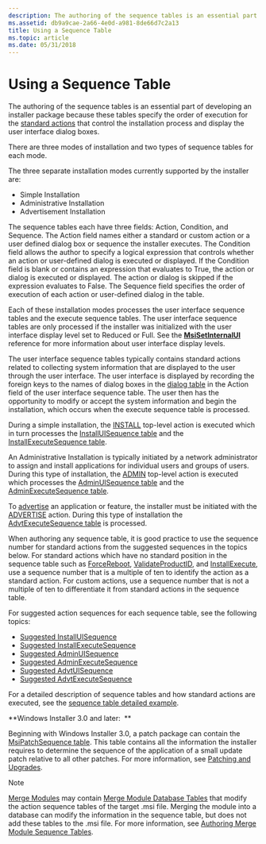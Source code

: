 ```yaml
---
description: The authoring of the sequence tables is an essential part of developing an installer package because these tables specify the order of execution for the standard actions that control the installation process and display the user interface dialog boxes.
ms.assetid: db9a9cae-2a66-4e0d-a981-8de66d7c2a13
title: Using a Sequence Table
ms.topic: article
ms.date: 05/31/2018
---
```


# Using a Sequence Table

The authoring of the sequence tables is an essential part of developing an installer package because these tables specify the order of execution for the [standard actions](standard-actions.md) that control the installation process and display the user interface dialog boxes.

There are three modes of installation and two types of sequence tables for each mode.

The three separate installation modes currently supported by the installer are:

-   Simple Installation
-   Administrative Installation
-   Advertisement Installation

The sequence tables each have three fields: Action, Condition, and Sequence. The Action field names either a standard or custom action or a user defined dialog box or sequence the installer executes. The Condition field allows the author to specify a logical expression that controls whether an action or user-defined dialog is executed or displayed. If the Condition field is blank or contains an expression that evaluates to True, the action or dialog is executed or displayed. The action or dialog is skipped if the expression evaluates to False. The Sequence field specifies the order of execution of each action or user-defined dialog in the table.

Each of these installation modes processes the user interface sequence tables and the execute sequence tables. The user interface sequence tables are only processed if the installer was initialized with the user interface display level set to Reduced or Full. See the [**MsiSetInternalUI**](/windows/desktop/api/Msi/nf-msi-msisetinternalui) reference for more information about user interface display levels.

The user interface sequence tables typically contains standard actions related to collecting system information that are displayed to the user through the user interface. The user interface is displayed by recording the foreign keys to the names of dialog boxes in the [dialog table](dialog-table.md) in the Action field of the user interface sequence table. The user then has the opportunity to modify or accept the system information and begin the installation, which occurs when the execute sequence table is processed.

During a simple installation, the [INSTALL](install-action.md) top-level action is executed which in turn processes the [InstallUISequence table](installuisequence-table.md) and the [InstallExecuteSequence table](installexecutesequence-table.md).

An Administrative Installation is typically initiated by a network administrator to assign and install applications for individual users and groups of users. During this type of installation, the [ADMIN](admin-action.md) top-level action is executed which processes the [AdminUISequence table](adminuisequence-table.md) and the [AdminExecuteSequence table](adminexecutesequence-table.md).

To [advertise](advertisement.md) an application or feature, the installer must be initiated with the [ADVERTISE](advertise-action.md) action. During this type of installation the [AdvtExecuteSequence table](advtexecutesequence-table.md) is processed.

When authoring any sequence table, it is good practice to use the sequence number for standard actions from the suggested sequences in the topics below. For standard actions which have no standard position in the sequence table such as [ForceReboot](forcereboot-action.md), [ValidateProductID](validateproductid-action.md), and [InstallExecute](installexecute-action.md), use a sequence number that is a multiple of ten to identify the action as a standard action. For custom actions, use a sequence number that is not a multiple of ten to differentiate it from standard actions in the sequence table.

For suggested action sequences for each sequence table, see the following topics:

-   [Suggested InstallUISequence](suggested-installuisequence.md)
-   [Suggested InstallExecuteSequence](suggested-installexecutesequence.md)
-   [Suggested AdminUISequence](suggested-adminuisequence.md)
-   [Suggested AdminExecuteSequence](suggested-adminexecutesequence.md)
-   [Suggested AdvtUISequence](suggested-advtuisequence.md)
-   [Suggested AdvtExecuteSequence](suggested-advtexecutesequence.md)

For a detailed description of sequence tables and how standard actions are executed, see the [sequence table detailed example](sequence-table-detailed-example.md).

**Windows Installer 3.0 and later:  **

Beginning with Windows Installer 3.0, a patch package can contain the [MsiPatchSequence table](msipatchsequence-table.md). This table contains all the information the installer requires to determine the sequence of the application of a small update patch relative to all other patches. For more information, see [Patching and Upgrades](patching-and-upgrades.md).

> [!Note]
>
> [Merge Modules](merge-modules.md) may contain [Merge Module Database Tables](merge-module-database-tables.md) that modify the action sequence tables of the target .msi file. Merging the module into a database can modify the information in the sequence table, but does not add these tables to the .msi file. For more information, see [Authoring Merge Module Sequence Tables](authoring-merge-module-sequence-tables.md).

 

 

 



